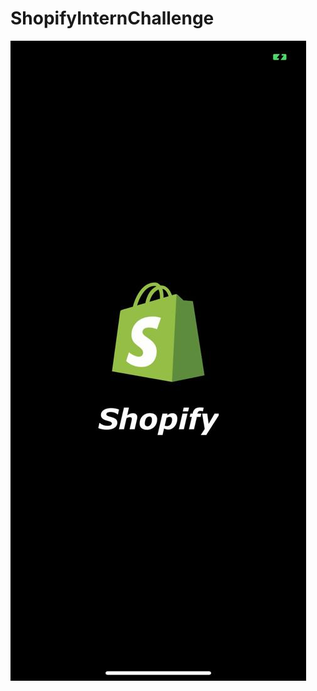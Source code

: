 # ShopifyInternChallenge

![LaunchScreen](https://github.com/swathimk/ShopifyInternChallenge/blob/master/Screenshots/LaunchScreen.jpeg)
      
